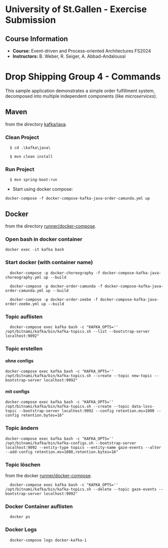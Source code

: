 # University of St.Gallen - Exercise Submission

## Course Information

- **Course:** Event-driven and Process-oriented Architectures FS2024
- **Instructors:** B. Weber, R. Seiger, A. Abbad-Andaloussi


# Drop Shipping Group 4 - Commands

This sample application demonstrates a simple order fulfillment system, decomposed into multiple independent components (like _microservices_).

## Maven
from the directory [kafka/java](../../kafka/java).

### Clean Project
```
  $ cd .\kafka\java\
```
```
  $ mvn clean install
```

### Run Project
```
  $ mvn spring-boot:run
```
* Start using docker compose:

```
docker-compose -f docker-compose-kafka-java-order-camunda.yml up
```


## Docker
from the directory [runner/docker-compose](../../runner/docker-compose).

### Open bash in docker container
```
docker exec -it kafka bash
```

### Start docker (with container name)
```
  docker-compose -p docker-choreography -f docker-compose-kafka-java-choreography.yml up --build
```
```
  docker-compose -p docker-order-camunda -f docker-compose-kafka-java-order-camunda.yml up --build
```
```
  docker-compose -p docker-order-zeebe -f docker-compose-kafka-java-order-zeebe.yml up --build
```

### Topic auflisten
```
  docker-compose exec kafka bash -c "KAFKA_OPTS='' /opt/bitnami/kafka/bin/kafka-topics.sh --list --bootstrap-server localhost:9092"
```

### Topic erstellen

#### ohne configs
````
docker-compose exec kafka bash -c "KAFKA_OPTS='' /opt/bitnami/kafka/bin/kafka-topics.sh --create --topic new-topic --bootstrap-server localhost:9092"
````

#### mit configs
````
docker-compose exec kafka bash -c "KAFKA_OPTS='' /opt/bitnami/kafka/bin/kafka-topics.sh --create --topic data-loss-topic --bootstrap-server localhost:9092 --config retention.ms=1000 --config retention.bytes=16"
````

### Topic ändern
````
docker-compose exec kafka bash -c "KAFKA_OPTS='' /opt/bitnami/kafka/bin/kafka-configs.sh --bootstrap-server localhost:9092 --entity-type topics --entity-name gaze-events --alter --add-config retention.ms=1000,retention.bytes=16"
````


### Topic löschen
from the docker [runner/docker-compose](../../runner/docker-compose).
```
  docker-compose exec kafka bash -c "KAFKA_OPTS='' /opt/bitnami/kafka/bin/kafka-topics.sh --delete --topic gaze-events --bootstrap-server localhost:9092"
```

### Docker Container auflisten
```
  docker ps
```

### Docker Logs
```
  docker-compose logs docker-kafka-1  
```
